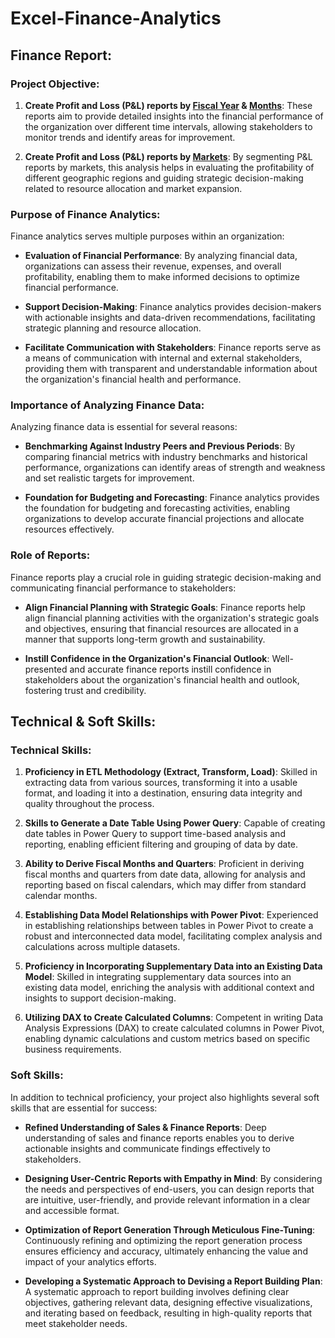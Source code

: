# Excel-Finance-Analytics
## Finance Report:

### Project Objective:

1. **Create Profit and Loss (P&L) reports by [Fiscal Year](https://github.com/ShamliBajad/Excel-Finance-Analytics/blob/main/P%26L%20Statement%20by%20Fiscal%20Year.pdf) & [Months](https://github.com/ShamliBajad/Excel-Finance-Analytics/blob/main/P%26L%20Statement%20by%20Markets.pdf)**: These reports aim to provide detailed insights into the financial performance of the organization over different time intervals, allowing stakeholders to monitor trends and identify areas for improvement.

2. **Create Profit and Loss (P&L) reports by [Markets]()**: By segmenting P&L reports by markets, this analysis helps in evaluating the profitability of different geographic regions and guiding strategic decision-making related to resource allocation and market expansion.

### Purpose of Finance Analytics:

Finance analytics serves multiple purposes within an organization:

- **Evaluation of Financial Performance**: By analyzing financial data, organizations can assess their revenue, expenses, and overall profitability, enabling them to make informed decisions to optimize financial performance.

- **Support Decision-Making**: Finance analytics provides decision-makers with actionable insights and data-driven recommendations, facilitating strategic planning and resource allocation.

- **Facilitate Communication with Stakeholders**: Finance reports serve as a means of communication with internal and external stakeholders, providing them with transparent and understandable information about the organization's financial health and performance.

### Importance of Analyzing Finance Data:

Analyzing finance data is essential for several reasons:

- **Benchmarking Against Industry Peers and Previous Periods**: By comparing financial metrics with industry benchmarks and historical performance, organizations can identify areas of strength and weakness and set realistic targets for improvement.

- **Foundation for Budgeting and Forecasting**: Finance analytics provides the foundation for budgeting and forecasting activities, enabling organizations to develop accurate financial projections and allocate resources effectively.

### Role of Reports:

Finance reports play a crucial role in guiding strategic decision-making and communicating financial performance to stakeholders:

- **Align Financial Planning with Strategic Goals**: Finance reports help align financial planning activities with the organization's strategic goals and objectives, ensuring that financial resources are allocated in a manner that supports long-term growth and sustainability.

- **Instill Confidence in the Organization's Financial Outlook**: Well-presented and accurate finance reports instill confidence in stakeholders about the organization's financial health and outlook, fostering trust and credibility.

## Technical & Soft Skills:

### Technical Skills:

1. **Proficiency in ETL Methodology (Extract, Transform, Load)**: Skilled in extracting data from various sources, transforming it into a usable format, and loading it into a destination, ensuring data integrity and quality throughout the process.

2. **Skills to Generate a Date Table Using Power Query**: Capable of creating date tables in Power Query to support time-based analysis and reporting, enabling efficient filtering and grouping of data by date.

3. **Ability to Derive Fiscal Months and Quarters**: Proficient in deriving fiscal months and quarters from date data, allowing for analysis and reporting based on fiscal calendars, which may differ from standard calendar months.

4. **Establishing Data Model Relationships with Power Pivot**: Experienced in establishing relationships between tables in Power Pivot to create a robust and interconnected data model, facilitating complex analysis and calculations across multiple datasets.

5. **Proficiency in Incorporating Supplementary Data into an Existing Data Model**: Skilled in integrating supplementary data sources into an existing data model, enriching the analysis with additional context and insights to support decision-making.

6. **Utilizing DAX to Create Calculated Columns**: Competent in writing Data Analysis Expressions (DAX) to create calculated columns in Power Pivot, enabling dynamic calculations and custom metrics based on specific business requirements.

### Soft Skills:

In addition to technical proficiency, your project also highlights several soft skills that are essential for success:

- **Refined Understanding of Sales & Finance Reports**: Deep understanding of sales and finance reports enables you to derive actionable insights and communicate findings effectively to stakeholders.

- **Designing User-Centric Reports with Empathy in Mind**: By considering the needs and perspectives of end-users, you can design reports that are intuitive, user-friendly, and provide relevant information in a clear and accessible format.

- **Optimization of Report Generation Through Meticulous Fine-Tuning**: Continuously refining and optimizing the report generation process ensures efficiency and accuracy, ultimately enhancing the value and impact of your analytics efforts.

- **Developing a Systematic Approach to Devising a Report Building Plan**: A systematic approach to report building involves defining clear objectives, gathering relevant data, designing effective visualizations, and iterating based on feedback, resulting in high-quality reports that meet stakeholder needs.
